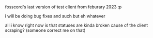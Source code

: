 fosscord's last version of test client from feburary 2023 :p

i will be doing bug fixes and such but eh whatever

all i know right now is that statuses are kinda broken cause of the client scraping? (someone correct me on that)
